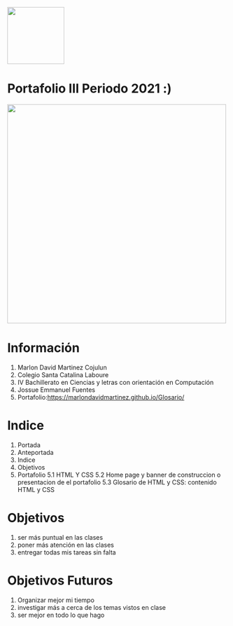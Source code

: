 
<img width="130px" 
 src="https://encrypted-tbn0.gstatic.com/images?q=tbn:ANd9GcTgthFV8LMZfQBehft87qqGFEVkRzptcNfrE5AqL5BgvqPN_Os3sjtThjxvm4mphC7w28Q&usqp=CAU">

# Portafolio III Periodo 2021 :)

<img width="500px" src="https://images.unsplash.com/photo-1563019589-7e7db5152430?ixlib=rb-1.2.1&ixid=MnwxMjA3fDB8MHxwaG90by1wYWdlfHx8fGVufDB8fHx8&auto=format&fit=crop&w=1050&q=80">

# Información
1. Marlon David Martinez Cojulun
2. Colegio Santa Catalina Laboure
3. IV Bachillerato en Ciencias y letras con orientación en Computación
4. Jossue Emmanuel Fuentes
5. Portafolio:https://marlondavidmartinez.github.io/Glosario/

# Indice
1. Portada
2. Anteportada
3. Indice
4. Objetivos
5. Portafolio
5.1 HTML Y CSS
5.2 Home page y banner de construccion o presentacion de el portafolio
5.3 Glosario de HTML y CSS: contenido HTML y CSS

# Objetivos
1. ser más puntual en las clases
2. poner más atención en las clases
3. entregar todas mis tareas sin falta

# Objetivos Futuros
1. Organizar mejor mi tiempo
2. investigar más a cerca de los temas vistos en clase
3. ser mejor en todo lo que hago


